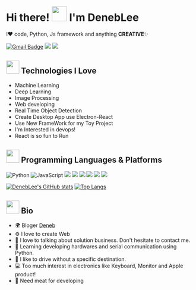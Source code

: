 # Hi there!   <img src="https://i.pinimg.com/originals/e2/b7/da/e2b7da6bc749ba2d7ebdfda28fac6009.gif" width="40px">   I'm DenebLee 



I❤️ code, Python, Js framework and anything **CREATIVE**✨<br>


[![Gmail Badge](https://img.shields.io/badge/-lgsgst5613@gmail.com-c14438?style=flat-square&logo=Gmail&logoColor=white&link=mailto:lgsgst5613@gmail.com)](mailto:lgsgst5613@gmail.com) <a href="https://www.instagram.com/zxcvbnmqrt/"><img src="http://img.shields.io/badge/-Instagram-E4405F.svg?style=flat-square&logo=instagram&logoColor=white&&locoColor=white"/></a> <a href="https://hits.seeyoufarm.com"><img src="https://hits.seeyoufarm.com/api/count/incr/badge.svg?url=https%3A%2F%2Fgithub.com%2Flgsgst5613&count_bg=%23C1357C&title_bg=%23AD2D2D&icon=spotlight.svg&icon_color=%23E7E7E7&title=hits&edge_flat=false"/></a>


## <img src="https://i.pinimg.com/originals/dd/be/1f/ddbe1f911d676f198bdfc9b2346ac1e4.gif" width="35px"> Technologies I Love

- Machine Learning
- Deep Learning
- Image Processing
- Web developing
- Real Time Object Detection
- Create Desktop App use Electron-React
- Use New FrameWork for my Toy Project 
- I'm Interested in devops!
- React is so fun to Run

## <img src="https://t1.daumcdn.net/cfile/tistory/244A0F475830735605" width="35px"> Programming Languages & Platforms

<img alt="Python" src="https://img.shields.io/badge/python%20-%2314354C.svg?&style=for-the-badge&logo=python&logoColor=white"/> <img alt="JavaScript" src="https://img.shields.io/badge/javascript%20-%23323330.svg?&style=for-the-badge&logo=javascript&logoColor=%23F7DF1E"/>  <img src="https://img.shields.io/badge/React%20-61DAFB?&style=for-the-badge&logo=react&logoColor=white" href="https://ko.reactjs.org/" /> <img src="https://img.shields.io/badge/Tensorflow%20-FF6F00.svg?&style=for-the-badge&logo=tensorflow&logoColor=white" href="https://www.tensorflow.org/"/> <img src="https://img.shields.io/badge/AWS%20-232F3E.svg?&style=for-the-badge&logo=amazon-aws&logoColor=white" href="https://aws.amazon.com/ko/free/?trk=ps_a134p000003yHYmAAM&trkCampaign=acq_paid_search_brand&sc_channel=PS&sc_campaign=acquisition_KR&sc_publisher=Google&sc_category=Core-Main&sc_country=KR&sc_geo=APAC&sc_outcome=acq&sc_detail=aws&sc_content=Brand_Core_aws_e&sc_segment=444218215904&sc_medium=ACQ-P|PS-GO|Brand|Desktop|SU|Core-Main|Core|KR|EN|Text&s_kwcid=AL!4422!3!444218215904!e!!g!!aws&ef_id=CjwKCAjwr56IBhAvEiwA1fuqGnz7MOIRMOQrfFrTom-cotqLUrSXOCkxwfaf5FuyyevVc7-OHXXsqxoCMqcQAvD_BwE:G:s&s_kwcid=AL!4422!3!444218215904!e!!g!!aws"/> <img src="https://img.shields.io/badge/pythoch%20-FF0000.svg?&style=for-the-badge&logo=pytorch&logoColor=white" href="https://pytorch.org/"/> <img src="https://img.shields.io/badge/Node.js%20-339933.svg?&style=for-the-badge&logo=nodejs&logoColor=white" href="https://nodejs.org/ko/"/> <img src="https://img.shields.io/badge/TypeScript%20-B366F6.svg?&style=for-the-badge&logo=typescript&logoColor=white" href="https://www.typescriptlang.org/"/>
</p>

[![DenebLee's GitHub stats](https://github-readme-stats.vercel.app/api?username=DenebLee&theme=react&show_icons=true&hide=contribs,prs&cache_seconds=1800)](https://github.com/DenebLee)
[![Top Langs](https://github-readme-stats.vercel.app/api/top-langs/?username=Deneblee&layout=compact&theme=dracula)](https://github.com/Deneblee)

## <img src="https://mblogthumb-phinf.pstatic.net/20160804_209/rlqor6767_1470239181873Gao3p_GIF/2.gif?type=w800" width="35px"> Bio 

- 🌍 Bloger [Deneb](https://velog.io/@lgsgst5613/)
- ⚙️ I love to create Web 
- 💬 I love to talking about solution business. Don't hesitate to contact me.
- 🌱 Learning developing hardwares and serial communication using Python.
- 🚗 I like to drive without a specific destination.
- 💻 Too much interest in electronics like Keyboard, Monitor and Apple product!
- 🍗 Need meat for developing
